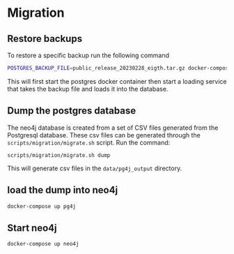 # Migration


## Restore backups
To restore a specific backup run the following command 

```Bash
POSTGRES_BACKUP_FILE=public_release_20230228_eigth.tar.gz docker-compose --profile postgres up
```

This will first start the postgres docker container then start a loading service that takes the backup file and loads it into the database.

## Dump the postgres database
The neo4j database is created from a set of CSV files generated from the Postgresql database. These csv files can be generated through the `scripts/migration/migrate.sh` script. Run the command:

```
scripts/migration/migrate.sh dump
```

This will generate csv files in the `data/pg4j_output` directory.

## load the dump into neo4j

```Bash
docker-compose up pg4j
```

## Start neo4j
```Bash
docker-compose up neo4j
```

